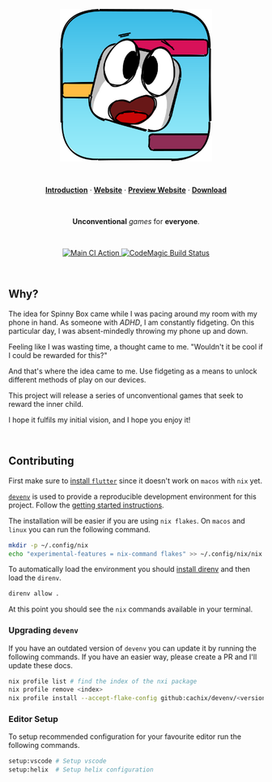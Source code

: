 <p align="center">
  <a href="https://spinnybox.com"><img width="300" height="300" src="games/2d/assets/svg/rounded_logo.svg" alt="Spinny Box Logo" /></a>
</p>

<br />

<p align="center">
  <a href="#introduction"><strong>Introduction</strong></a> ·
  <a href="https://spinnybox.com"><strong>Website</strong></a> ·
  <a href="https://preview.spinnybox.com"><strong>Preview Website</strong></a> ·
  <a href="https://spinnybox.com/download"><strong>Download</strong></a>
</p>

<br />

<p align="center">
  <strong>Unconventional</strong> <em>games</em> for <strong>everyone</strong>.
</p>

<br />

<p align="center">
  <a href="https://github.com/spinnybox/universe/actions?query=workflow:ci">
    <img src="https://github.com/spinnybox/universe/workflows/ci/badge.svg?branch=main" title="Main CI Action" />
  </a>
  <a href="https://github.com/spinnybox/universe/actions?query=workflow:ci">
    <img src="https://api.codemagic.io/apps/63ff0ff9a3a9ec94eed2478d/63ff0ff9a3a9ec94eed2478c/status_badge.svg" title="CodeMagic Build Status" />
  </a>

</p>

<br />

## Why?

The idea for Spinny Box came while I was pacing around my room with my phone in hand. As someone with _ADHD_, I am constantly fidgeting. On this particular day, I was absent-mindedly throwing my phone up and down.

Feeling like I was wasting time, a thought came to me. "Wouldn't it be cool if I could be rewarded for this?"

And that's where the idea came to me. Use fidgeting as a means to unlock different methods of play on our devices.

This project will release a series of unconventional games that seek to reward the inner child.

I hope it fulfils my initial vision, and I hope you enjoy it!

<br />

## Contributing

First make sure to [install `flutter`](https://docs.flutter.dev/get-started/install) since it doesn't work on `macos` with `nix` yet.

[`devenv`](https://devenv.sh/) is used to provide a reproducible development environment for this project. Follow the [getting started instructions](https://devenv.sh/getting-started/).

The installation will be easier if you are using `nix flakes`. On `macos` and `linux` you can run the following command.

```bash
mkdir -p ~/.config/nix
echo "experimental-features = nix-command flakes" >> ~/.config/nix/nix.conf
```

To automatically load the environment you should [install direnv](https://devenv.sh/automatic-shell-activation/) and then load the `direnv`.

```bash
direnv allow .
```

At this point you should see the `nix` commands available in your terminal.

### Upgrading `devenv`

If you have an outdated version of `devenv` you can update it by running the following commands. If you have an easier way, please create a PR and I'll update these docs.

```bash
nix profile list # find the index of the nxi package
nix profile remove <index>
nix profile install --accept-flake-config github:cachix/devenv/<version>
```

### Editor Setup

To setup recommended configuration for your favourite editor run the following commands.

```bash
setup:vscode # Setup vscode
setup:helix  # Setup helix configuration
```
